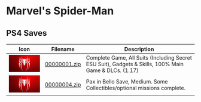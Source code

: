 # Marvel's Spider-Man

## PS4 Saves

| Icon | Filename | Description |
|------|----------|-------------|
| ![Marvel's Spider-Man](icon0.png) | [00000001.zip](00000001.zip) | Complete Game, All Suits (Including Secret ESU Suit), Gadgets & Skills, 100% Main Game & DLCs. (1.17) |
| ![Marvel's Spider-Man](icon0.png) | [00000004.zip](00000004.zip) | Pax in Bello Save, Medium. Some Collectibles/optional missions complete. |

